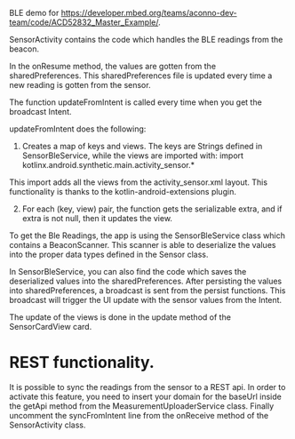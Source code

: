 BLE demo for <https://developer.mbed.org/teams/aconno-dev-team/code/ACD52832_Master_Example/>.

SensorActivity contains the code which handles the BLE readings from the beacon.

In the onResume method, the values are gotten from the sharedPreferences. This sharedPreferences
file is updated every time a new reading is gotten from the sensor.

The function updateFromIntent is called every time when you get the broadcast Intent.

updateFromIntent does the following:

1. Creates a map of keys and views. The keys are Strings defined in SensorBleService, while the
views are imported with: import kotlinx.android.synthetic.main.activity_sensor.*

This import adds all the views from the activity_sensor.xml layout. This functionality is thanks
to the kotlin-android-extensions plugin.

2. For each (key, view) pair, the function gets the serializable extra, and if extra is not null,
then it updates the view.

To get the Ble Readings, the app is using the SensorBleService class which contains a
BeaconScanner. This scanner is able to deserialize the values into the proper data types defined in
the Sensor class.

In SensorBleService, you can also find the code which saves the deserialized values into the
sharedPreferences. After persisting the values into sharedPreferences, a broadcast is sent from the
persist functions. This broadcast will trigger the UI update with the sensor values from the Intent.

The update of the views is done in the update method of the SensorCardView card.

# REST functionality.

It is possible to sync the readings from the sensor to a REST api. In order to activate this
feature, you need to insert your domain for the baseUrl inside the getApi method from the
MeasurementUploaderService class. Finally uncomment the syncFromIntent line from the onReceive
method of the SensorActivity class.
